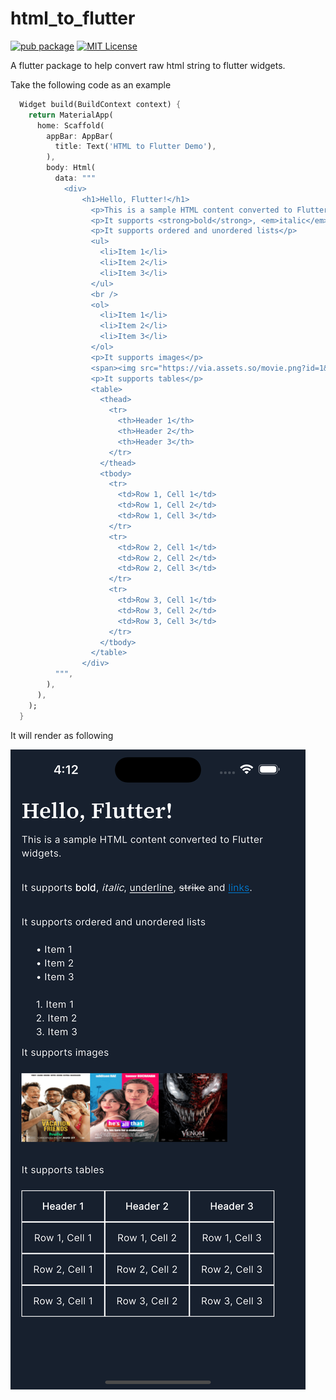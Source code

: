 # html_to_flutter

[![pub package](https://img.shields.io/pub/v/html_to_flutter.svg)](https://pub.dev/packages/html_to_flutter)
[![MIT License](https://img.shields.io/badge/license-MIT-blue.svg?style=flat)](https://github.com/devaryakjha/html_to_flutter/blob/master/LICENSE)

A flutter package to help convert raw html string to flutter widgets.

Take the following code as an example

```dart
  Widget build(BuildContext context) {
    return MaterialApp(
      home: Scaffold(
        appBar: AppBar(
          title: Text('HTML to Flutter Demo'),
        ),
        body: Html(
          data: """
            <div>
                <h1>Hello, Flutter!</h1>
                  <p>This is a sample HTML content converted to Flutter widgets.</p>
                  <p>It supports <strong>bold</strong>, <em>italic</em>, <u>underline</u>, <strike>strike</strike> and <a href="https://flutter.dev">links</a>.</p>
                  <p>It supports ordered and unordered lists</p>
                  <ul>
                    <li>Item 1</li>
                    <li>Item 2</li>
                    <li>Item 3</li>
                  </ul>
                  <br />
                  <ol>
                    <li>Item 1</li>
                    <li>Item 2</li>
                    <li>Item 3</li>
                  </ol>
                  <p>It supports images</p>
                  <span><img src="https://via.assets.so/movie.png?id=1&q=95&w=100&h=100&fit=fill" height="100" /><img src="https://via.assets.so/movie.png?id=2&q=95&w=100&h=100&fit=fill" height="100" /><img src="https://via.assets.so/movie.png?id=3&q=95&w=100&h=100&fit=fill" height="100" /></span>
                  <p>It supports tables</p>
                  <table>
                    <thead>
                      <tr>
                        <th>Header 1</th>
                        <th>Header 2</th>
                        <th>Header 3</th>
                      </tr>
                    </thead>
                    <tbody>
                      <tr>
                        <td>Row 1, Cell 1</td>
                        <td>Row 1, Cell 2</td>
                        <td>Row 1, Cell 3</td>
                      </tr>
                      <tr>
                        <td>Row 2, Cell 1</td>
                        <td>Row 2, Cell 2</td>
                        <td>Row 2, Cell 3</td>
                      </tr>
                      <tr>
                        <td>Row 3, Cell 1</td>
                        <td>Row 3, Cell 2</td>
                        <td>Row 3, Cell 3</td>
                      </tr>
                    </tbody>
                  </table>
                </div>
          """,
        ),
      ),
    );
  }
```

It will render as following

<img  src="https://raw.githubusercontent.com/devaryakjha/html_to_flutter/main/screenshots/readme_example.png" />

